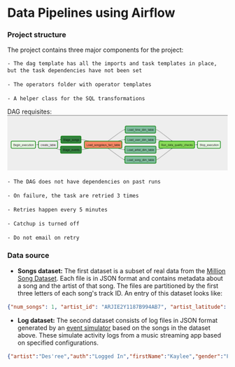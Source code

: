 
# Data Pipelines using Airflow

### Project structure
The project contains three major components for the project:

    - The dag template has all the imports and task templates in place, but the task dependencies have not been set

    - The operators folder with operator templates

    - A helper class for the SQL transformations

DAG requisites:
![](./images/dag.png)

    - The DAG does not have dependencies on past runs

    - On failure, the task are retried 3 times

    - Retries happen every 5 minutes

    - Catchup is turned off

    - Do not email on retry


### Data source
- **Songs dataset:** The first dataset is a subset of real data from the [Million Song Dataset](http://millionsongdataset.com/). Each file is in JSON format and contains metadata about a song and the artist of that song. The files are partitioned by the first three letters of each song's track ID. An entry of this dataset looks like:

```json
{"num_songs": 1, "artist_id": "ARJIE2Y1187B994AB7", "artist_latitude": null, "artist_longitude": null, "artist_location": "", "artist_name": "Line Renaud", "song_id": "SOUPIRU12A6D4FA1E1", "title": "Der Kleine Dompfaff", "duration": 152.92036, "year": 0}
```

- **Log dataset:** The second dataset consists of log files in JSON format generated by an [event simulator](https://github.com/Interana/eventsim) based on the songs in the dataset above. These simulate activity logs from a music streaming app based on specified configurations.

```json
{"artist":"Des'ree","auth":"Logged In","firstName":"Kaylee","gender":"F","itemInSession":1,"lastName":"Summers","length":246.30812,"level":"free","location":"Phoenix-Mesa-Scottsdale, AZ","method":"PUT","page":"NextSong","registration":1540344794796.0,"sessionId":139,"song":"You Gotta Be","status":200,"ts":1541106106796,"userAgent":"\"Mozilla\/5.0 (Windows NT 6.1; WOW64) AppleWebKit\/537.36 (KHTML, like Gecko) Chrome\/35.0.1916.153 Safari\/537.36\"","userId":"8"}
```